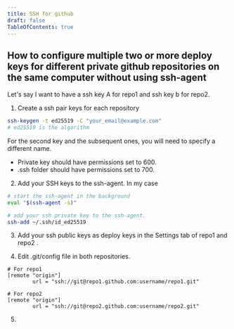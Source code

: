 ```yaml
---
title: SSH for github
draft: false
TableOfContents: true
---
```


## How to configure multiple two or more deploy keys for different private github repositories on the same computer without using ssh-agent

Let's say I want to have a ssh key A for repo1 and ssh key b for repo2. 

1. Create a ssh pair keys for each repository

```bash
ssh-keygen -t ed25519 -C "your_email@example.com"
# ed25519 is the algorithm
```

For the second key and the subsequent ones, you will need to specify a different name.

+ Private key should have permissions set to 600.
+ .ssh folder should have permissions set to 700.

2. Add your SSH keys to the ssh-agent. In my case 

```bash
# start the ssh-agent in the background
eval "$(ssh-agent -s)"

# add your ssh private key to the ssh-agent.
ssh-add ~/.ssh/id_ed25519
```

3. Add your ssh public keys as deploy keys in the Settings tab of repo1 and repo2 .

4. Edit .git/config file in both repositories.

```
# For repo1
[remote "origin"]
        url = "ssh://git@repo1.github.com:username/repo1.git"

# For repo2
[remote "origin"]
        url = "ssh://git@repo2.github.com:username/repo2.git"
```
5. 

